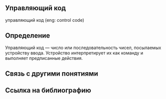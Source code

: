 ## Управляющий код
управляющий код (eng: control code) 

## Определение
Управляющий код — число или последовательность чисел, посылаемых устройству ввода. Устройство интерпретирует их как команду и выполняет предписанные действия.

## Связь с другими понятиями

## Cсылка на библиографию

